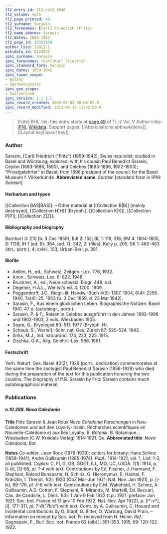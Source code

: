 ```yaml
---
tl2_entry_id: tl2_vol5_0046
tl2_volume: vol5
tl2_page_printed: 49
tl2_surname: Sarasin
tl2_forenames: [Carl] Friedrich (Fritz)
tl2_name_abbrev: Sarasin
tl2_dates: 1859-1942
tl2_page_id: 33333150
author_lsid: 12812-1
wikidata_id: Q124522
ipni_surname: Sarasin
ipni_forenames: (Carl)Karl Friedrich
ipni_standard_form: Sarasin
ipni_dates: 1859-1942
ipni_taxon_scope: 
- Botany
- Spermatophytes
ipni_geo_scope: 
- Switzerland
ipni_version: 1.1.1.1
ipni_record_created: 2003-07-02 00:00:00.0
ipni_record_modified: 2013-05-15 11:42:09.0
---
```


> [!cite] BHL link: this entry starts at [page 49](https://www.biodiversitylibrary.org/page/33333150) of TL-2 Vol. V
> Author links: [IPNI](https://www.ipni.org/a/12812-1), [Wikidata](https://www.wikidata.org/wiki/Q124522). Support pages: [[Abbreviations|abbreviations]], [[Layout key|layout key]]

### Author

Sarasin, \[Carl\] Friedrich ("Fritz") (1859-1942), Swiss naturalist; studied in Basel and Würzburg; explored, with his cousin Paul Benedict Sarasin, Ceylon (1883-1886, 1890), and Celebes (1893-1896, 1902-1903); "Privatgelehrter" at Basel; from 1898 president of the council for the Basel Museum f. Völkerkunde. 
**Abbreviated name**: *Sarasin* \[standard form in IPNI: *Sarasin*\]

#### Herbarium and types

[[Collection BAS|BAS]]. – Other material at [[Collection B|B]] (mainly destroyed), [[Collection H|H]] (Bryoph.), [[Collection K|K]], [[Collection P|P]], [[Collection Z|Z]].

#### Bibliography and biography

Barnhart 3: 210 (b. 3 Dec 1859); BJI 2: 152; BL 1: 119, 316; BM 4: 1804-1805, 8: 1139; IH 1 (ed. 6): 364, (ed. 7): 342, 2: (files); Kelly p. 205; SK 1: 460-463 (itin., portr.), 4: cxlvii, 103; Urban-Berl. p. 391.

#### Biofile

- Aellen, H., ed., Schweiz. Zeitgen.-Lex. 776, 1932.
- Anon., Schweiz. Lex. 6: 822. 1948.
- Bruckner, A., ed., Neue schweiz. Biogr. 448. s.d.
- Degener, H.A.L., Wer ist's ed. 4. 1200. 1909.
- Poggendorff, J.C., Biogr.-lit. Handw.-Buch 4(2): 1307. 1904, 6(4): 2256. 1940, 7a(4): 25. 1953 (b. 3 Dec 1859, d. 23 Mar 1942).
- Sarasin, F., Aus einem glücklichen Leben. Biographische Notizen. Basel 1941, 47 p. (autobiogr., portr.).
- Sarasin, P. & F., Reisen in Celebes ausgeführt in den Jahren 1893-1896 und 1902-1903, 2 vols. Wiesbaden 1905.
- Sayre, G., Bryologist 80: 517. 1977 (Bryoph. H).
- Schaub, S., Viertel\].-Schr. nat. Ges. Zürich 87: 520-524. 1942.
- Sirks, M.J., Ind. natuurond. 173, 223, 225. 1915.
- Zischka, G.A., Allg. Gelehrt.-Lex. 566. 1961.

#### Festschrift

Verh. Naturf. Ges. Basel 40(2), 1929 (portr., dedication) commemorates at the same time the zoologist Paul Benedict Sarasin (1856-1929) who died during the preparation of the text for this publication honoring the two cousins. The biography of P.B. Sarasin by Fritz Sarasin contains much autobiographical material.

### Publications

##### n.10.288. Nova Caledonia

**Title**
Fritz Sarasin & Jean Roux *Nova Caledonia* Forschungen in Neu-Caledonien und auf den Loyalty-Inseln. Recherches scientifiques en Nouvelle-Calédonie et aux Iles Loyalty. B. *Botanik*. B. Botanique... Wiesbaden (C.W. Kreidels Verlag) 1914-1921. Qu.
**Abbreviated title**: *Nova Caledonia, Bot.*

**Notes**
*Co-editor*. Jean Roux (1876-1939); editors for botany: Hans Schinz (1858-1941), André Guillaumin (1885-1974).
*Publ*.: 1914-1921, vol. 1, Lief. 1-3, all published. *Copies*: C, FI, G, GB, GOET, ILL, MO, UC, USDA.
*1*(*1*): 1914, p. \[i-iii\], \[1\]-85, *pl. 1-4* with text. Contributions by Ed. Fischer, J. Harmand, F. Stephani, Roland Bonaparte, H. Schinz, G. Hieronymus, E. Hackel, F. Kränzlin, I. Thériot.
*1*(*2*): 1920 (ÖbZ Mar-Jun 1921; Nat. Nov. Jan 1921), p. \[i-iii\], 89-176, *pl. 5-6* with text. Contributions by E.M. Wakefield, H. Schinz, A. Guillaumin, A.D. Cotton, F. Stephani, R. Mirande, M. Martelli, Ed. Beccari, Cas. de Candolle, L. Diels.
*1*(*3*): 1 Jan-9 Feb 1922 (t.p.: 1921; preface: Jun 1921; Soc. bot. France rd 13 jan-10 Feb 1922; Nat. Nov. Apr 1922), p. \[i\*-v\*\], \[i\], 177-311, *pl. 7-8*("*7bis*") with text. Contr. by A. Guillaumin, C. Houard and incidental contributions by O. Stapf, G. Bitter, O. Warburg, David Prain. – Information on receipt by Soc. bot. Fr. received from H. Heine.
*Ref*.: Gagnepain, F., Bull. Soc. bot. France 62 (bibl.): 351-353. 1915, 69: 120-122. 1922.


